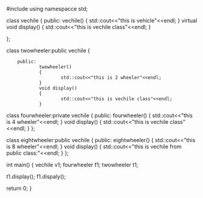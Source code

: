 #include<iostream>
using namespacce std;

class vechile
{
        public:
                vechile()
                {
                std::cout<<"this is vehicle"<<endl;
                }
      virtual   void display()
                {
                        std::cout<<"this is vechile class"<<endl;
                }

};

class twowheeler:public vechile
{

        public:
                twowheeler()
                {
                        std::cout<<"this is 2 wheeler"<<endl;
                }
                void display()
                {
                        std::cout<<"this is vechile class"<<endl;
                }

class fourwheeler:private vechile
{
	public:
		fourwheeler()
		{
			std::cout<<"this is 4 wheeler"<<endl;
		}
		void display()
		{
			std::cout<<"this is vechile class"<<endl;
		}
};

class eightwheeler:public vechile
{
	public:
		eightwheeler()
		{
			std::cout<<"this is 8 wheeler"<<endl;
		}
		void display()
		{
			std::cout<<"this is vechile from public class:"<<endl;
		}
};

int main()
{
vechile v1;
fourwheeler f1;
twowheeler t1;

t1.display();
f1.dispaly();

return 0;
}
